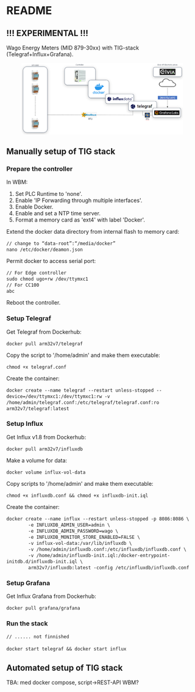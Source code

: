 # README

## !!! EXPERIMENTAL !!!

Wago Energy Meters (MID 879-30xx) with TIG-stack (Telegraf+Influx+Grafana).

<figure><img src=".gitbook/assets/image (1).png" alt=""><figcaption></figcaption></figure>

## Manually setup of TIG stack

### Prepare the controller

In WBM:

1. Set PLC Runtime to 'none'.
2. Enable 'IP Forwarding through multiple interfaces'.
3. Enable Docker.
4. Enable and set a NTP time server.
5. Format a memory card as 'ext4' with label 'Docker'.

Extend the docker data directory from internal flash to memory card:

```
// change to “data-root”:“/media/docker”
nano /etc/docker/deamon.json 
```

Permit docker to access serial port:

```
// For Edge controller
sudo chmod ugo+rw /dev/ttymxc1
// For CC100
abc
```

Reboot the controller.

### Setup Telegraf

Get Telegraf from Dockerhub:

```
docker pull arm32v7/telegraf
```

Copy the script to '/home/admin' and make them executable:

```
chmod +x telegraf.conf
```

Create the container:

```
docker create --name telegraf --restart unless-stopped --device=/dev/ttymxc1:/dev/ttymxc1:rw -v /home/admin/telegraf.conf:/etc/telegraf/telegraf.conf:ro arm32v7/telegraf:latest
```

### Setup Influx

Get Influx v1.8 from Dockerhub:

```
docker pull arm32v7/influxdb
```

Make a volume for data:

```
docker volume influx-vol-data
```

Copy scripts to '/home/admin' and make them executable:

```
chmod +x influxdb.conf && chmod +x influxdb-init.iql
```

Create the container:

```
docker create --name influx --restart unless-stopped -p 8086:8086 \
        -e INFLUXDB_ADMIN_USER=admin \
        -e INFLUXDB_ADMIN_PASSWORD=wago \
        -e INFLUXDB_MONITOR_STORE_ENABLED=FALSE \
        -v influx-vol-data:/var/lib/influxdb \
        -v /home/admin/influxdb.conf:/etc/influxdb/influxdb.conf \
        -v /home/admin/influxdb-init.iql:/docker-entrypoint-initdb.d/influxdb-init.iql \
        arm32v7/influxdb:latest -config /etc/influxdb/influxdb.conf
```

### Setup Grafana

Get Influx Grafana from Dockerhub:

```
docker pull grafana/grafana
```

### Run the stack

```
// ...... not finnished

docker start telegraf && docker start influx
```

## Automated setup of TIG stack

TBA: med docker compose, script->REST-API WBM?
